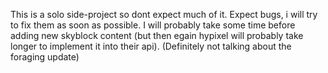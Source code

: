 This is a solo side-project so dont expect much of it.
Expect bugs, i will try to fix them as soon as possible.
I will probably take some time before adding new skyblock content (but then egain hypixel will probably take longer to implement it into their api).
(Definitely not talking about the foraging update)
